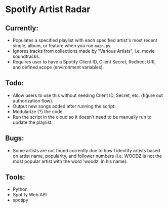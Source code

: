 # Spotify Artist Radar

## Currently:
- Populates a specified playlist with each specified artist's most recent single, album, or feature when you run `main.py`.
- Ignores tracks from collections made by "Various Artists", i.e. movie soundtracks.
- Requires user to have a Spotify Client ID, Client Secret, Redirect URI, and defined scope (environment variables).

## Todo:
- Allow users to use this without needing Client ID, Secret, etc. (figure out authorization flow).
- Output new songs added after running the script.
- Modularize (?) the code.
- Run the script in the cloud so it doesn't need to be manually run to update the playlist.

## Bugs:
- Some artists are not found corrently due to how I identify artists based on artist name, popularity, and follower numbers (i.e. WOODZ is not the most popular artist with the word 'woodz' in his name).

## Tools: 
- Python
- Spotify Web API
- spotipy
